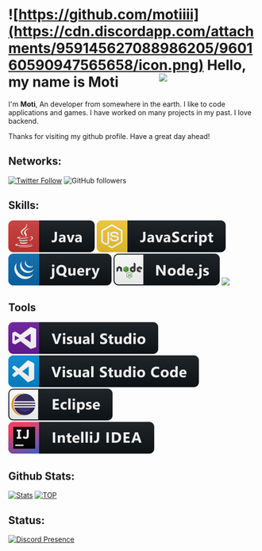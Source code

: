 # ![https://github.com/motiiii](https://cdn.discordapp.com/attachments/959145627088986205/960160590947565658/icon.png) Hello, my name is Moti <img align="right" src="https://media.istockphoto.com/vectors/vector-realistic-illustration-of-a-haunting-forest-with-grass-under-a-vector-id843935754?k=20&m=843935754&s=170667a&w=0&h=ZTGu1-C9C_eg1VHHkp0dmFrJYrfvKAeKnV0wpJuNCUk=" width="200" />

I'm **Moti**, An developer from somewhere in the earth. I like to code applications and games. I have worked on many projects in my past. I love backend.

Thanks for visiting my github profile. Have a great day ahead!

## Networks:
[![Twitter Follow](https://img.shields.io/twitter/follow/mootii_?style=social)](https://twitter.com/mootii_)
![GitHub followers](https://img.shields.io/github/followers/motiiii?logo=Github&style=social)

## Skills: 
 <p align="left">
      <img src="https://github.com/MikeCodesDotNET/ColoredBadges/blob/master/svg/dev/languages/java.svg" />
      <img src="https://github.com/MikeCodesDotNET/ColoredBadges/blob/master/svg/dev/languages/js.svg" />
      <img src="https://github.com/MikeCodesDotNET/ColoredBadges/blob/master/svg/dev/frameworks/jquery.svg" />
      <img src="https://github.com/MikeCodesDotNET/ColoredBadges/blob/master/svg/dev/frameworks/nodejs.svg" />
      <img src="https://raw.githubusercontent.com/motiiii/motiiii/master/typescript.svg" />
   </p>

## Tools
   <p align="left">
      <img src="https://github.com/MikeCodesDotNET/ColoredBadges/blob/master/svg/dev/tools/visualstudio.svg" />
      <img src="https://github.com/MikeCodesDotNET/ColoredBadges/blob/master/svg/dev/tools/visualstudio_code.svg" />
      <img src="https://github.com/MikeCodesDotNET/ColoredBadges/blob/master/svg/dev/tools/eclipse.svg" />
      <img src="https://github.com/MikeCodesDotNET/ColoredBadges/blob/master/svg/dev/tools/jetbrains_intellij.svg" />
   </p>

## Github Stats: 
[![Stats](https://github-readme-stats.vercel.app/api?username=motiiii&count_private=true&include_all_commits=true&show_icons=truecount_private=true&layout=compact&theme=dark&hide_border=true&bg_color=1a1c1f&border_radius=10&custom_title=Estad%C3%ADsticas)](https://github.com/motiiii)
[![TOP](https://github-readme-stats.vercel.app/api/top-langs/?username=motiiii&langs_count=10&include_all_commits=true&show_icons=truecount_private=true&layout=compact&theme=dark&hide_border=true&bg_color=1a1c1f&border_radius=10&custom_title=Lenguajes%20m%C3%A1s%20usados)](https://github.com/motiiii)

## Status:
[![Discord Presence](https://lanyard.cnrad.dev/api/802519915851546645
                            )](https://discord.com/users/802519915851546645)  
   
   
   
   
   
